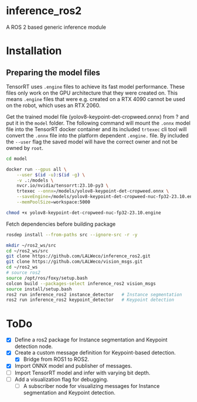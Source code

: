 # inference_ros2
A ROS 2 based generic inference module

# Installation
## Preparing the model files
TensorRT uses `.engine` files to achieve its fast model performance. These files only work on the GPU architecture that they were created on. This means `.engine` files that were e.g. created on a RTX 4090 cannot be used on the robot, which uses an RTX 2060. 

Get the trained model file (yolov8-keypoint-det-cropweed.onnx) from ? and put it in the `model` folder.
The following command will mount the `.onnx` model file into the TensorRT docker container and its included `trtexec` cli tool will convert the `.onnx` file into the platform dependent `.engine.` file. By included the `--user` flag the saved model will have the correct owner and not be owned by `root`.

```bash
cd model

docker run --gpus all \
    --user $(id -u):$(id -g) \
    -v .:/models \
    nvcr.io/nvidia/tensorrt:23.10-py3 \
    trtexec --onnx=/models/yolov8-keypoint-det-cropweed.onnx \
    --saveEngine=/models/yolov8-keypoint-det-cropweed-nuc-fp32-23.10.engine \
    --memPoolSize=workspace:5000

chmod +x yolov8-keypoint-det-cropweed-nuc-fp32-23.10.engine 
```

Fetch dependencies before building package
```bash 
rosdep install --from-paths src --ignore-src -r -y
```

```bash
mkdir ~/ros2_ws/src
cd ~/ros2_ws/src
git clone https://github.com/LALWeco/inference_ros2.git
git clone https://github.com/LALWeco/vision_msgs.git
cd ~/ros2_ws
# source ros2
source /opt/ros/foxy/setup.bash
colcon build --packages-select inference_ros2 vision_msgs
source install/setup.bash
ros2 run inference_ros2 instance_detector   # Instance segmentation
ros2 run inference_ros2 keypoint_detector   # Keypoint detection
```

# ToDo
- [x] Define a ros2 package for Instance segmentation and Keypoint detection node.
- [x] Create a custom message definition for Keypoint-based detection.
    - [x] Bridge from ROS1 to ROS2. 
- [x] Import ONNX model and publisher of messages.
- [ ] Import TensorRT model and infer with varying bit depth. 
- [ ] Add a visualization flag for debugging.
  - [ ] A subscriber node for visualizing messages for Instance segmentation and Keypoint detection.
